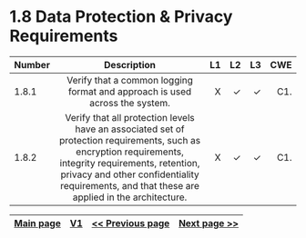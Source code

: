 # 1.8 Data Protection & Privacy Requirements

| Number       | Description     | L1    		| L2         | L3 		   | CWE		|
| :------------- | :----------: | -----------: | -----------:|-----------:| -----------:|
|  1.8.1 | Verify that a common logging format and approach is used across the system.| X	 | ✓   | ✓   | C1. |
|  1.8.2 | Verify that all protection levels have an associated set of protection requirements, such as encryption requirements, integrity requirements, retention, privacy and other confidentiality requirements, and that these are applied in the architecture. | X	 | ✓   | ✓   | C1. |


[Main page](../README.md) | [V1](README.md) | [<< Previous page](v1.7%20Errors_Logging_Auditing.md) |  [Next page >>](v1.9%20Communications.md)
| --- | --- | --- | --- |
